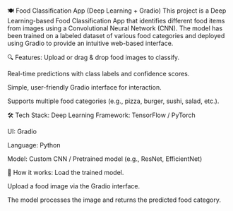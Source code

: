 🍽️ Food Classification App (Deep Learning + Gradio)
This project is a Deep Learning-based Food Classification App that identifies different food items from images using a Convolutional Neural Network (CNN). The model has been trained on a labeled dataset of various food categories and deployed using Gradio to provide an intuitive web-based interface.

🔍 Features:
Upload or drag & drop food images to classify.

Real-time predictions with class labels and confidence scores.

Simple, user-friendly Gradio interface for interaction.

Supports multiple food categories (e.g., pizza, burger, sushi, salad, etc.).

🛠️ Tech Stack:
Deep Learning Framework: TensorFlow / PyTorch

UI: Gradio

Language: Python

Model: Custom CNN / Pretrained model (e.g., ResNet, EfficientNet)

🚀 How it works:
Load the trained model.

Upload a food image via the Gradio interface.

The model processes the image and returns the predicted food category.
